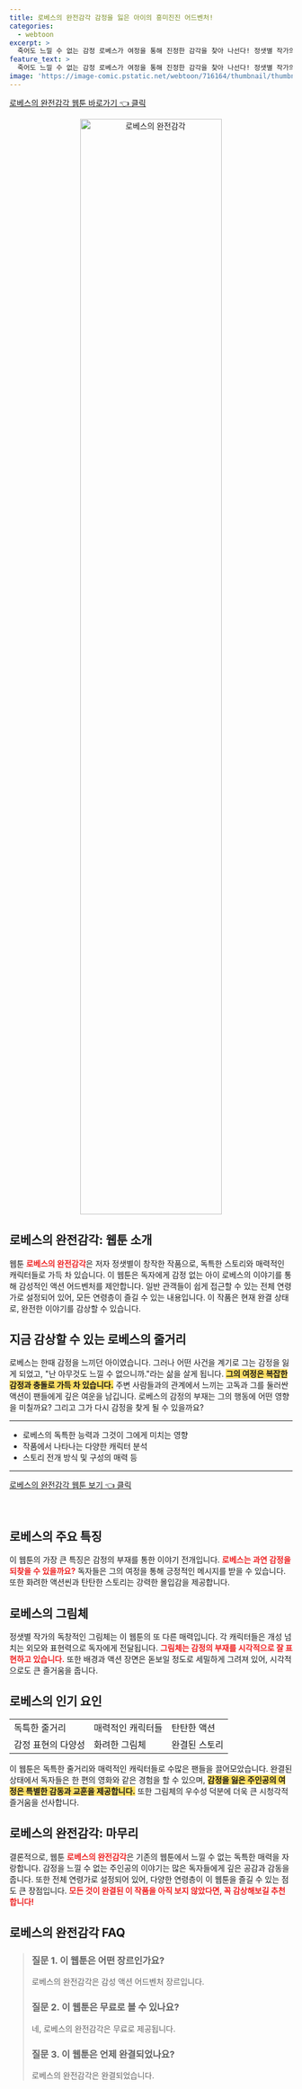 ```yaml
---
title: 로베스의 완전감각 감정을 잃은 아이의 흥미진진 어드벤처!
categories:
  - webtoon
excerpt: >
  죽어도 느낄 수 없는 감정 로베스가 여정을 통해 진정한 감각을 찾아 나선다! 정샛별 작가의 손끝에서 펼쳐지는 감성 액션 어드벤처 지금 바로 만나보세요!
feature_text: >
  죽어도 느낄 수 없는 감정 로베스가 여정을 통해 진정한 감각을 찾아 나선다! 정샛별 작가의 손끝에서 펼쳐지는 감성 액션 어드벤처 지금 바로 만나보세요!
image: 'https://image-comic.pstatic.net/webtoon/716164/thumbnail/thumbnail_IMAG21_3702347237732738658.jpg'
---
```


<p><a class="modoo-button" href="https://comic.naver.com/webtoon/list?titleId=716164" rel="nofollow noopener">로베스의 완전감각 웹툰 바로가기 👈 클릭</a></p>
<figure class="image" style="width: 50%; height: 50%; text-align: center; margin: auto;"><img alt="로베스의 완전감각" src="https://image-comic.pstatic.net/webtoon/716164/thumbnail/thumbnail_IMAG21_3702347237732738658.jpg" style="width: 100%; height: 100%; object-fit: cover;"/></figure>
<h2 id="로베스의완전감각">로베스의 완전감각: 웹툰 소개</h2>
<p>웹툰 <b><span style="color: #ee2323;">로베스의 완전감각</span></b>은 저자 정샛별이 창작한 작품으로, 독특한 스토리와 매력적인 캐릭터들로 가득 차 있습니다. 이 웹툰은 독자에게 감정 없는 아이 로베스의 이야기를 통해 감성적인 액션 어드벤처를 제안합니다. 일반 관객들이 쉽게 접근할 수 있는 전체 연령가로 설정되어 있어, 모든 연령층이 즐길 수 있는 내용입니다. 이 작품은 현재 완결 상태로, 완전한 이야기를 감상할 수 있습니다.</p>
<h2 id="로베스의줄거리">지금 감상할 수 있는 로베스의 줄거리</h2>
<p>로베스는 한때 감정을 느끼던 아이였습니다. 그러나 어떤 사건을 계기로 그는 감정을 잃게 되었고, "난 아무것도 느낄 수 없으니까."라는 삶을 살게 됩니다. <b><span style="background-color: #ffe066;">그의 여정은 복잡한 감정과 충돌로 가득 차 있습니다.</span></b> 주변 사람들과의 관계에서 느끼는 고독과 그를 둘러싼 액션이 팬들에게 깊은 여운을 남깁니다. 로베스의 감정의 부재는 그의 행동에 어떤 영향을 미칠까요? 그리고 그가 다시 감정을 찾게 될 수 있을까요?</p>
<hr/>
<ul>
<li>로베스의 독특한 능력과 그것이 그에게 미치는 영향</li>
<li>작품에서 나타나는 다양한 캐릭터 분석</li>
<li>스토리 전개 방식 및 구성의 매력 등</li>
</ul>
<hr/>
<p><a class="modoo-button" href="https://m.comic.naver.com/webtoon/list?titleId=716164" rel="nofollow noopener">로베스의 완전감각 웹툰 보기 👈 클릭</a></p><br/>
<h2 id="로베스의특징">로베스의 주요 특징</h2>
<p>이 웹툰의 가장 큰 특징은 감정의 부재를 통한 이야기 전개입니다. <b><span style="color: #ee2323;">로베스는 과연 감정을 되찾을 수 있을까요?</span></b> 독자들은 그의 여정을 통해 긍정적인 메시지를 받을 수 있습니다. 또한 화려한 액션씬과 탄탄한 스토리는 강력한 몰입감을 제공합니다.</p>
<h2 id="로베스의그림체">로베스의 그림체</h2>
<p>정샛별 작가의 독창적인 그림체는 이 웹툰의 또 다른 매력입니다. 각 캐릭터들은 개성 넘치는 외모와 표현력으로 독자에게 전달됩니다. <b><span style="color: #ee2323;">그림체는 감정의 부재를 시각적으로 잘 표현하고 있습니다.</span></b> 또한 배경과 액션 장면은 돋보일 정도로 세밀하게 그려져 있어, 시각적으로도 큰 즐거움을 줍니다.</p>
<h2 id="로베스의인기요인">로베스의 인기 요인</h2>
<table>
<tr>
<td>독특한 줄거리</td>
<td>매력적인 캐릭터들</td>
<td>탄탄한 액션</td>
</tr>
<tr>
<td>감정 표현의 다양성</td>
<td>화려한 그림체</td>
<td>완결된 스토리</td>
</tr>
</table>
<p>이 웹툰은 독특한 줄거리와 매력적인 캐릭터들로 수많은 팬들을 끌어모았습니다. 완결된 상태에서 독자들은 한 편의 영화와 같은 경험을 할 수 있으며, <b><span style="background-color: #ffe066;">감정을 잃은 주인공의 여정은 특별한 감동과 교훈을 제공합니다.</span></b> 또한 그림체의 우수성 덕분에 더욱 큰 시청각적 즐거움을 선사합니다.</p>
<h2 id="로베스의결론">로베스의 완전감각: 마무리</h2>
<p>결론적으로, 웹툰 <b><span style="color: #ee2323;">로베스의 완전감각</span></b>은 기존의 웹툰에서 느낄 수 없는 독특한 매력을 자랑합니다. 감정을 느낄 수 없는 주인공의 이야기는 많은 독자들에게 깊은 공감과 감동을 줍니다. 또한 전체 연령가로 설정되어 있어, 다양한 연령층이 이 웹툰을 즐길 수 있는 점도 큰 장점입니다. <b><span style="color: #ee2323;">모든 것이 완결된 이 작품을 아직 보지 않았다면, 꼭 감상해보길 추천합니다!</span></b></p>
<h2 id=로베스의 완전감각_FAQ>로베스의 완전감각 FAQ</h2>
<div itemscope="" itemtype="https://schema.org/FAQPage"> 
<blockquote> 
<div itemscope="" itemprop="mainEntity" itemtype="https://schema.org/Question"> 
<h3 id="질문_1" itemprop="name">질문 1. 이 웹툰은 어떤 장르인가요? </h3> 
<div itemscope="" itemprop="acceptedAnswer" itemtype="https://schema.org/Answer"> 
<span itemprop="text"> <p>로베스의 완전감각은 감성 액션 어드벤처 장르입니다.</p> </span> 
</div> 
</div> 

<div itemscope="" itemprop="mainEntity" itemtype="https://schema.org/Question"> 
<h3 id="질문_2" itemprop="name">질문 2. 이 웹툰은 무료로 볼 수 있나요? </h3> 
<div itemscope="" itemprop="acceptedAnswer" itemtype="https://schema.org/Answer"> 
<span itemprop="text"> <p>네, 로베스의 완전감각은 무료로 제공됩니다.</p> </span> 
</div> 
</div> 

<div itemscope="" itemprop="mainEntity" itemtype="https://schema.org/Question"> 
<h3 id="질문_3" itemprop="name">질문 3. 이 웹툰은 언제 완결되었나요?</h3> 
<div itemscope="" itemprop="acceptedAnswer" itemtype="https://schema.org/Answer"> 
<span itemprop="text"> <p>로베스의 완전감각은 완결되었습니다.</p> </span> 
</div> 
</div> 
</blockquote> 
</div>

